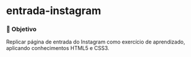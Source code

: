 # entrada-instagram

### 🎯 Objetivo

Replicar página de entrada do Instagram como exercício de aprendizado, aplicando conhecimentos HTML5 e CSS3.
